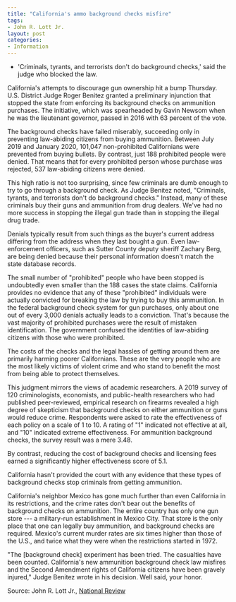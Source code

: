 ```yaml
---
title: "California's ammo background checks misfire"
tags:
- John R. Lott Jr.
layout: post
categories:
- Information
---
```


- 'Criminals, tyrants, and terrorists don't do background checks,' said the judge who blocked the law.

California's attempts to discourage gun ownership hit a bump Thursday. U.S. District Judge Roger Benitez granted a preliminary injunction that stopped the state from enforcing its background checks on ammunition purchases. The initiative, which was spearheaded by Gavin Newsom when he was the lieutenant governor, passed in 2016 with 63 percent of the vote.

The background checks have failed miserably, succeeding only in preventing law-abiding citizens from buying ammunition. Between July 2019 and January 2020, 101,047 non-prohibited Californians were prevented from buying bullets. By contrast, just 188 prohibited people were denied. That means that for every prohibited person whose purchase was rejected, 537 law-abiding citizens were denied.

This high ratio is not too surprising, since few criminals are dumb enough to try to go through a background check. As Judge Benitez noted, "Criminals, tyrants, and terrorists don't do background checks." Instead, many of these criminals buy their guns and ammunition from drug dealers. We've had no more success in stopping the illegal gun trade than in stopping the illegal drug trade.

Denials typically result from such things as the buyer's current address differing from the address when they last bought a gun. Even law-enforcement officers, such as Sutter County deputy sheriff Zachary Berg, are being denied because their personal information doesn't match the state database records.

The small number of "prohibited" people who have been stopped is undoubtedly even smaller than the 188 cases the state claims. California provides no evidence that any of these "prohibited" individuals were actually convicted for breaking the law by trying to buy this ammunition. In the federal background check system for gun purchases, only about one out of every 3,000 denials actually leads to a conviction. That's because the vast majority of prohibited purchases were the result of mistaken identification. The government confused the identities of law-abiding citizens with those who were prohibited.

The costs of the checks and the legal hassles of getting around them are primarily harming poorer Californians. These are the very people who are the most likely victims of violent crime and who stand to benefit the most from being able to protect themselves.

This judgment mirrors the views of academic researchers. A 2019 survey of 120 criminologists, economists, and public-health researchers who had published peer-reviewed, empirical research on firearms revealed a high degree of skepticism that background checks on either ammunition or guns would reduce crime. Respondents were asked to rate the effectiveness of each policy on a scale of 1 to 10. A rating of "1" indicated not effective at all, and "10" indicated extreme effectiveness. For ammunition background checks, the survey result was a mere 3.48.

By contrast, reducing the cost of background checks and licensing fees earned a significantly higher effectiveness score of 5.1.

California hasn't provided the court with any evidence that these types of background checks stop criminals from getting ammunition.

California's neighbor Mexico has gone much further than even California in its restrictions, and the crime rates don't bear out the benefits of background checks on ammunition. The entire country has only one gun store --- a military-run establishment in Mexico City. That store is the only place that one can legally buy ammunition, and background checks are required. Mexico's current murder rates are six times higher than those of the U.S., and twice what they were when the restrictions started in 1972.

"The \[background check\] experiment has been tried. The casualties have been counted. California's new ammunition background check law misfires and the Second Amendment rights of California citizens have been gravely injured," Judge Benitez wrote in his decision. Well said, your honor.

Source: John R. Lott Jr., [National Review](https://www.nationalreview.com/2020/04/californias-ammo-background-checks-misfire/)
